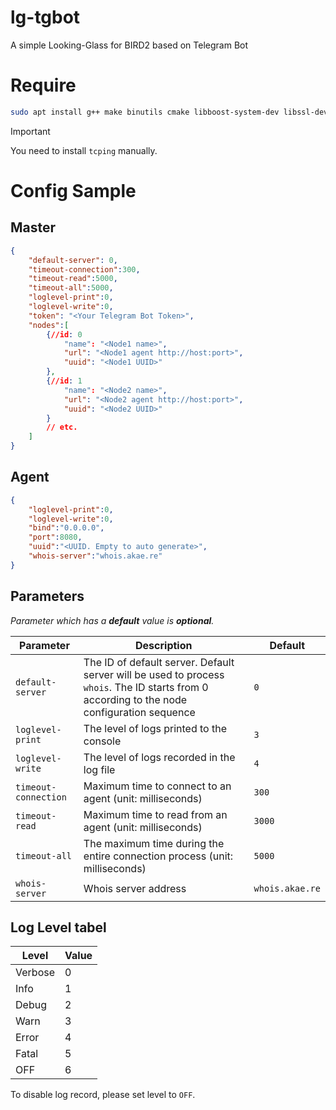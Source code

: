 # lg-tgbot
A simple Looking-Glass for BIRD2 based on Telegram Bot

# Require
```bash
sudo apt install g++ make binutils cmake libboost-system-dev libssl-dev zlib1g-dev libcurl4-openssl-dev traceroute bc tcptraceroute whois
```

> [!Important]
> You need to install `tcping` manually.

# Config Sample
## Master
```json
{
    "default-server": 0,
    "timeout-connection":300,
    "timeout-read":5000,
    "timeout-all":5000,
    "loglevel-print":0,
    "loglevel-write":0,
    "token": "<Your Telegram Bot Token>",
    "nodes":[
        {//id: 0
            "name": "<Node1 name>",
            "url": "<Node1 agent http://host:port>",
            "uuid": "<Node1 UUID>"
        },
        {//id: 1
            "name": "<Node2 name>",
            "url": "<Node2 agent http://host:port>",
            "uuid": "<Node2 UUID>"
        }
        // etc.
    ]
}
```

## Agent
```json
{
    "loglevel-print":0,
    "loglevel-write":0,
    "bind":"0.0.0.0",
    "port":8080,
    "uuid":"<UUID. Empty to auto generate>",
    "whois-server":"whois.akae.re"
}
```

## Parameters

_Parameter which has a **default** value is **optional**._

| Parameter | Description | Default |
| --- | --- | --- |
| `default-server` | The ID of default server. Default server will be used to process `whois`. The ID starts from 0 according to the node configuration sequence  | `0` |
| `loglevel-print` | The level of logs printed to the console | `3` |
| `loglevel-write` | The level of logs recorded in the log file | `4` |
| `timeout-connection` | Maximum time to connect to an agent (unit: milliseconds) | `300` |
| `timeout-read` | Maximum time to read from an agent (unit: milliseconds) | `3000` |
| `timeout-all` | The maximum time during the entire connection process (unit: milliseconds) | `5000` |
| `whois-server` | Whois server address | `whois.akae.re` |

## Log Level tabel
| Level | Value |
| --- | --- |
| Verbose | 0 |
| Info | 1 |
| Debug | 2 |
| Warn | 3 |
| Error | 4 |
| Fatal | 5 |
| OFF | 6 |

To disable log record, please set level to `OFF`.  